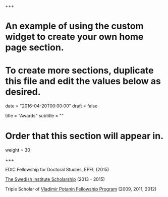 +++
# An example of using the custom widget to create your own home page section.
# To create more sections, duplicate this file and edit the values below as desired.

date = "2016-04-20T00:00:00"
draft = false

title = "Awards"
subtitle = ""

# Order that this section will appear in.
weight = 30

+++

<i class="fa fa-trophy" aria-hidden="true"></i>
<span>
EDIC Fellowship for Doctoral Studies, EPFL (2015)
<span/>

<i class="fa fa-trophy" aria-hidden="true"></i>
<span>
[The Swedish Institute Scholarship](https://eng.si.se/areas-of-operation/scholarships-and-grants/visby-programme/visby-programme-scholarships-for-masters-level-studies/)
(2013 - 2015)
<span/>

<i class="fa fa-trophy" aria-hidden="true"></i>
<span>
Triple Scholar of [Vladimir Potanin Fellowship Program](http://english.fondpotanin.ru/what_we_do/education/fellowships)
(2009, 2011, 2012)
<span/>
